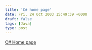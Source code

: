 ```yaml
---
title: 'C# home page'
date: Fri, 24 Oct 2003 15:49:39 +0000
draft: false
tags: [Java]
type: post
---
```


[C# Home page](http://msdn.microsoft.com/vcsharp/team/language/default.aspx)